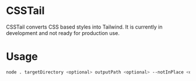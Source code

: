 # CSSTail

CSSTail converts CSS based styles into Tailwind. It is currently in development and not ready for production use.

# Usage

```bash
node . targetDirectory <optional> outputPath <optional> --notInPlace <optional> dontSave
```

